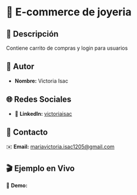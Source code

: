 # 🚀 E-commerce de joyeria 

## 📝 Descripción  
Contiene carrito de compras y login para usuarios   

## 👤 Autor  
- **Nombre:** Victoria Isac

## 🌐 Redes Sociales   
- 🔗 **LinkedIn:** [victoriaisac](www.linkedin.com/in/victoriaisac)  


## 📧 Contacto  
✉️ **Email:** [mariavictoria.isac1205@gmail.com](mailto:mariavictoria.isac1205@gmail.com)  

## 🎬 Ejemplo en Vivo  
🔗 **Demo:** [ ]( )
